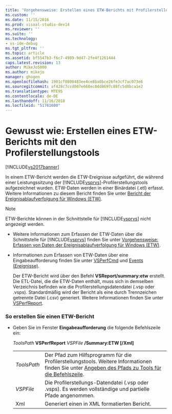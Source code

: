 ```yaml
---
title: 'Vorgehensweise: Erstellen eines ETW-Berichts mit Profilerstellungstools | Microsoft-Dokumentation'
ms.custom: ''
ms.date: 11/15/2016
ms.prod: visual-studio-dev14
ms.reviewer: ''
ms.suite: ''
ms.technology:
- vs-ide-debug
ms.tgt_pltfrm: ''
ms.topic: article
ms.assetid: bf5547b3-f6c7-4989-9d47-2fe4f1261444
caps.latest.revision: 13
author: MikeJo5000
ms.author: mikejo
manager: ghogen
ms.openlocfilehash: 1901cf0800483ee4ce8ba0bce26fe3cf7ac073e6
ms.sourcegitcommit: af428c7ccd007e668ec0dd8697c88fc5d8bca1e2
ms.translationtype: MTE95
ms.contentlocale: de-DE
ms.lasthandoff: 11/16/2018
ms.locfileid: "51761600"
---
```

# <a name="how-to-create-a-profiling-tools-etw-report"></a>Gewusst wie: Erstellen eines ETW-Berichts mit den Profilerstellungstools
[!INCLUDE[vs2017banner](../includes/vs2017banner.md)]

In einem ETW-Bericht werden die ETW-Ereignisse aufgeführt, die während einer Leistungssitzung der [!INCLUDE[vsprvs](../includes/vsprvs-md.md)]-Profilerstellungstools aufgezeichnet wurden. ETW-Daten werden in einer Binärdatei (.etl) erfasst. Weitere Informationen zu diesem Bericht finden Sie unter [Bericht der Ereignisablaufverfolgung für Windows (ETW)](../profiling/event-tracing-for-windows-etw-report.md).  
  
> [!NOTE]
>  ETW-Berichte können in der Schnittstelle für [!INCLUDE[vsprvs](../includes/vsprvs-md.md)] nicht angezeigt werden.  
  
- Weitere Informationen zum Erfassen der ETW-Daten über die Schnittstelle für [!INCLUDE[vsprvs](../includes/vsprvs-md.md)] finden Sie unter [Vorgehensweise: Erfassen von Daten der Ereignisablaufverfolgung für Windows (ETW)](../profiling/how-to-collect-event-tracing-for-windows-etw-data.md).  
  
- Informationen zum Erfassen von ETW-Daten über eine Eingabeaufforderung finden Sie unter [VSPerfCmd](../profiling/vsperfcmd.md) und [Events (Ereignisse)](../profiling/events-vsperfcmd.md).  
  
  Der ETW-Bericht wird über den Befehl **VSReport/summary:etw** erstellt. Die ETL-Datei, die die ETW-Daten enthält, muss sich in demselben Verzeichnis befinden wie die Profilerstellungsdatendatei (.vsp oder .vsps). Standardmäßig wird der Bericht als eine durch Trennzeichen getrennte Datei (.csv) generiert. Weitere Informationen finden Sie unter [VSPerfReport](../profiling/vsperfreport.md).  
  
### <a name="to-generate-an-etw-report"></a>So erstellen Sie einen ETW-Bericht  
  
-   Geben Sie im Fenster **Eingabeaufforderung** die folgende Befehlszeile ein:  
  
     *ToolsPath* **VSPerfReport** *VSPFile* **/Summary:ETW [/Xml]**  
  
    |||  
    |-|-|  
    |*ToolsPath*|Der Pfad zum Hilfsprogramm für die Profilerstellungstools. Weitere Informationen finden Sie unter [Angeben des Pfads zu Tools für die Befehlszeile](../profiling/specifying-the-path-to-profiling-tools-command-line-tools.md).|  
    |*VSPFile*|Die Profilerstellungs-Datendatei (.vsp oder .vsps). Es werden vollständige und partielle Pfade angenommen.|  
    |Xml|Generiert einen in XML formatierten Bericht.|




